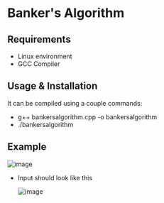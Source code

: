 # Banker's Algorithm

## Requirements
- Linux environment
- GCC Compiler

## Usage & Installation
It can be compiled using a couple commands:
  - g++ bankersalgorithm.cpp -o bankersalgorithm
  - ./bankersalgorithm

## Example 
![image](https://github.com/cohenstevens/Bankers-Algorithm/assets/150870554/3cf62d5e-2994-4e7b-8d62-e72ff0e57f98)
 - Input should look like this

   ![image](https://github.com/cohenstevens/Bankers-Algorithm/assets/150870554/e3d8a3a3-6e07-467e-8689-eebb09eb8878)


